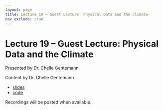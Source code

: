 ```yaml
---
layout: page
title: Lecture 19 – Guest Lecture: Physical Data and the Climate
nav_exclude: true
---
```


# Lecture 19 – Guest Lecture: Physical Data and the Climate

Presented by Dr. Chelle Gentemann

Content by Dr. Chelle Gentemann

- [slides](https://bit.ly/d100-21-climate)
- [code](https://data100.datahub.berkeley.edu/hub/user-redirect/git-sync?repo=https://github.com/DS-100/fa21&subPath=lec/lec19/&branch=main)

Recordings will be posted when available.
